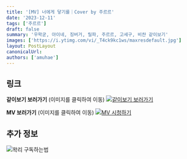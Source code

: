 ```yaml
---
title: '[MV] 너에게 닿기를｜Cover by 주르르'
date: '2023-12-11'
tags: ['주르르']
draft: false
summary: '우왁굳, 아이네, 징버거, 릴파, 주르르, 고세구, 비챤 같이보기'
images: ['https://i.ytimg.com/vi/_T4ck9kc1ws/maxresdefault.jpg']
layout: PostLayout
canonicalUrl:
authors: ['amuhae']
---
```


## 링크

**같이보기 보러가기** (이미지를 클릭하여 이동)
[![같이보기 보러가기](../static/images/logo.png)](https://cafe.naver.com/steamindiegame/13974977)

**MV 보러가기** (이미지를 클릭하여 이동)
[![MV 시청하기](https://i.ytimg.com/vi/_T4ck9kc1ws/maxresdefault.jpg)](https://youtu.be/_T4ck9kc1ws?si=FQK2id3EVTrrEFft)

## 추가 정보

![왁리 구독하는법](../static/images/sub.gif)
